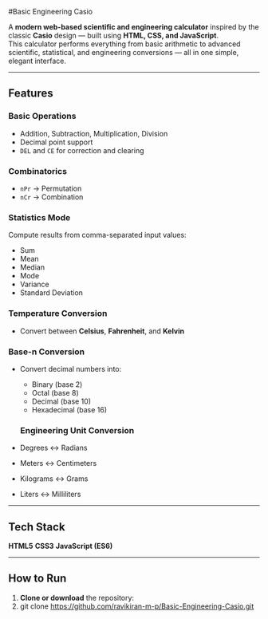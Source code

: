 #Basic Engineering Casio

A **modern web-based scientific and engineering calculator** inspired by the classic **Casio** design — built using **HTML, CSS, and JavaScript**.  
This calculator performs everything from basic arithmetic to advanced scientific, statistical, and engineering conversions — all in one simple, elegant interface.

---
## Features

### Basic Operations
- Addition, Subtraction, Multiplication, Division  
- Decimal point support  
- `DEL` and `CE` for correction and clearing

### Combinatorics
- `nPr` → Permutation  
- `nCr` → Combination

### Statistics Mode
Compute results from comma-separated input values:
- Sum  
- Mean  
- Median  
- Mode  
- Variance  
- Standard Deviation  

### Temperature Conversion
- Convert between **Celsius**, **Fahrenheit**, and **Kelvin**

### Base-n Conversion
- Convert decimal numbers into:
  - Binary (base 2)
  - Octal (base 8)
  - Decimal (base 10)
  - Hexadecimal (base 16)
 
  ### Engineering Unit Conversion
- Degrees ↔ Radians  
- Meters ↔ Centimeters  
- Kilograms ↔ Grams  
- Liters ↔ Milliliters  

---

## Tech Stack
**HTML5** 
**CSS3**
**JavaScript (ES6)** 


---

##  How to Run

1. **Clone or download** the repository:
2. 
   git clone https://github.com/ravikiran-m-p/Basic-Engineering-Casio.git

